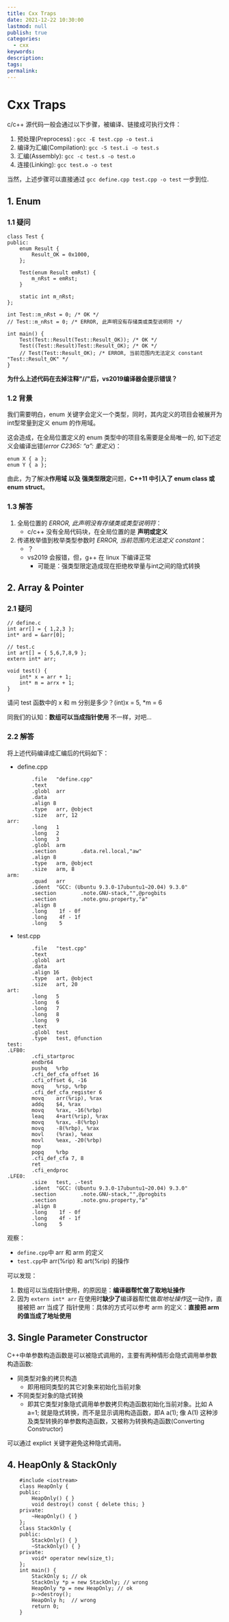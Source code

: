 ```yaml
---
title: Cxx Traps
date: 2021-12-22 10:30:00
lastmod: null
publish: true
categories: 
  - cxx
keywords: 
description:
tags: 
permalink:
---
```


# Cxx Traps
c/c++ 源代码一般会通过以下步骤，被编译、链接成可执行文件：
1. 预处理(Preprocess) : ``` gcc -E test.cpp -o test.i ```
2. 编译为汇编(Compilation): ``` gcc -S test.i -o test.s ```
3. 汇编(Assembly): ``` gcc -c test.s -o test.o ```
4. 连接(Linking): ``` gcc test.o -o test ```

当然，上述步骤可以直接通过 ``` gcc define.cpp test.cpp -o test ``` 一步到位.


## 1. Enum
### 1.1 疑问
```
class Test {
public:
    enum Result {
        Result_OK = 0x1000,
    };

    Test(enum Result emRst) {
        m_nRst = emRst;
    }

    static int m_nRst;
};

int Test::m_nRst = 0; /* OK */
// Test::m_nRst = 0; /* ERROR, 此声明没有存储类或类型说明符 */

int main() { 
    Test(Test::Result(Test::Result_OK)); /* OK */
    Test((Test::Result)Test::Result_OK); /* OK */
    // Test(Test::Result_OK); /* ERROR, 当前范围内无法定义 constant "Test::Result_OK" */
}
```

**为什么上述代码在去掉注释"//"后，vs2019编译器会提示错误？**

### 1.2 背景
我们需要明白，enum 关键字会定义一个类型，同时，其内定义的项目会被展开为int型常量到定义 enum 的作用域。

这会造成，在全局位置定义的 enum 类型中的项目名需要是全局唯一的, 如下述定义会编译出错(*error C2365: “a”: 重定义*)：
```
enum X { a };
enum Y { a };
```

由此，为了解决**作用域 以及 强类型限定**问题，**C++11 中引入了 enum class 或 enum struct**。

### 1.3 解答
1. 全局位置的 *ERROR, 此声明没有存储类或类型说明符*：
   + c/c++ 没有全局代码块，在全局位置的是 **声明或定义**
2. 传递枚举值到枚举类型参数时 *ERROR, 当前范围内无法定义 constant*：
   + ？
   + vs2019 会报错，但，g++ 在 linux 下编译正常
     - 可能是：强类型限定造成现在拒绝枚举量与int之间的隐式转换

## 2. Array & Pointer
### 2.1 疑问
```
// define.c
int arr[] = { 1,2,3 };
int* ard = &arr[0];

// test.c
int art[] = { 5,6,7,8,9 };
extern int* arr;

void test() {
    int* x = arr + 1;
    int* m = arrx + 1;
}
```

请问 test 函数中的 x 和 m 分别是多少？(int)x = 5, *m = 6

同我们的认知：**数组可以当成指针使用** 不一样，对吧...

### 2.2 解答
将上述代码编译成汇编后的代码如下：
- define.cpp
```
        .file   "define.cpp"
        .text
        .globl  arr
        .data
        .align 8
        .type   arr, @object
        .size   arr, 12
arr:
        .long   1
        .long   2
        .long   3
        .globl  arm
        .section        .data.rel.local,"aw"
        .align 8
        .type   arm, @object
        .size   arm, 8
arm:
        .quad   arr
        .ident  "GCC: (Ubuntu 9.3.0-17ubuntu1~20.04) 9.3.0"
        .section        .note.GNU-stack,"",@progbits
        .section        .note.gnu.property,"a"
        .align 8
        .long    1f - 0f
        .long    4f - 1f
        .long    5
```

- test.cpp
```
        .file   "test.cpp"
        .text
        .globl  art
        .data
        .align 16
        .type   art, @object
        .size   art, 20
art:
        .long   5
        .long   6
        .long   7
        .long   8
        .long   9
        .text
        .globl  test
        .type   test, @function
test:
.LFB0:
        .cfi_startproc
        endbr64
        pushq   %rbp
        .cfi_def_cfa_offset 16
        .cfi_offset 6, -16
        movq    %rsp, %rbp
        .cfi_def_cfa_register 6
        movq    arr(%rip), %rax
        addq    $4, %rax
        movq    %rax, -16(%rbp)
        leaq    4+art(%rip), %rax
        movq    %rax, -8(%rbp)
        movq    -8(%rbp), %rax
        movl    (%rax), %eax
        movl    %eax, -20(%rbp)
        nop
        popq    %rbp
        .cfi_def_cfa 7, 8
        ret
        .cfi_endproc
.LFE0:
        .size   test, .-test
        .ident  "GCC: (Ubuntu 9.3.0-17ubuntu1~20.04) 9.3.0"
        .section        .note.GNU-stack,"",@progbits
        .section        .note.gnu.property,"a"
        .align 8
        .long    1f - 0f
        .long    4f - 1f
        .long    5
```

观察：
- ```define.cpp```中 arr 和 arm 的定义
- ```test.cpp```中 arr(%rip) 和 art(%rip) 的操作

可以发现：
1. 数组可以当成指针使用，的原因是：**编译器帮忙做了取地址操作**
2. 因为 ```extern int* arr``` 在使用时**缺少了**编译器帮忙做*取地址操作*这一动作，直接被把 arr 当成了 指针使用：具体的方式可以参考 arm 的定义：**直接把 arm 的值当成了地址使用**

## 3. Single Parameter Constructor
C++中单参数构造函数是可以被隐式调用的，主要有两种情形会隐式调用单参数构造函数:
- 同类型对象的拷贝构造
  + 即用相同类型的其它对象来初始化当前对象
- 不同类型对象的隐式转换
  + 即其它类型对象隐式调用单参数拷贝构造函数初始化当前对象。比如 A a=1; 就是隐式转换，而不是显示调用构造函数，即A a(1); 像 A(1) 这种涉及类型转换的单参数构造函数，又被称为转换构造函数(Converting Constructor)

可以通过 explict 关键字避免这种隐式调用。

## 4. HeapOnly & StackOnly
  ```
      #include <iostream>
      class HeapOnly {
      public:  
          HeapOnly() { }
          void destroy() const { delete this; }
      private:  
          ~HeapOnly() { }
      };
      class StackOnly {
      public:
          StackOnly() { }
          ~StackOnly() { }
      private:
          void* operator new(size_t);
      };
      int main() {  
          StackOnly s; // ok
          StackOnly *p = new StackOnly; // wrong
          HeapOnly *p = new HeapOnly; // ok
          p->destroy();
          HeapOnly h;  // wrong
          return 0;
      }
  ```
